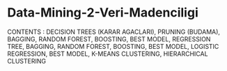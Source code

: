 # Data-Mining-2-Veri-Madenciligi
CONTENTS : 
DECISION TREES (KARAR AGACLARI),
PRUNING (BUDAMA), 
BAGGING, 
RANDOM FOREST,
BOOSTING, 
BEST MODEL, 
REGRESSION TREE, 
BAGGING, 
RANDOM FOREST, 
BOOSTING, 
BEST MODEL, 
LOGISTIC REGRESSION, 
BEST MODEL,
K-MEANS CLUSTERING, 
HIERARCHICAL CLUSTERING
